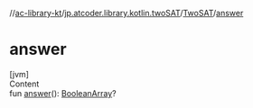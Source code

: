 //[ac-library-kt](../../index.md)/[jp.atcoder.library.kotlin.twoSAT](../index.md)/[TwoSAT](index.md)/[answer](answer.md)



# answer  
[jvm]  
Content  
fun [answer](answer.md)(): [BooleanArray](https://kotlinlang.org/api/latest/jvm/stdlib/kotlin/-boolean-array/index.html)?  



